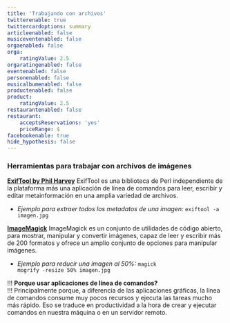 ```yaml
---
title: 'Trabajando con archivos'
twitterenable: true
twittercardoptions: summary
articleenabled: false
musiceventenabled: false
orgaenabled: false
orga:
    ratingValue: 2.5
orgaratingenabled: false
eventenabled: false
personenabled: false
musicalbumenabled: false
productenabled: false
product:
    ratingValue: 2.5
restaurantenabled: false
restaurant:
    acceptsReservations: 'yes'
    priceRange: $
facebookenable: true
hide_hypothesis: false
---
```


### Herramientas para trabajar con archivos de imágenes

**[ExifTool by Phil Harvey](https://exiftool.org/)**
ExifTool es una biblioteca de Perl independiente de la plataforma más una aplicación de línea de comandos para leer, escribir y editar metainformación en una amplia variedad de archivos.

* _Ejemplo para extraer todos los metadatos de una imagen:_ <code>exiftool -a imagen.jpg</code>

**[ImageMagick](https://imagemagick.org/)**
ImageMagick es un conjunto de utilidades de código abierto, para mostrar, manipular y convertir imágenes, capaz de leer y escribir más de 200 formatos y ofrece un amplio conjunto de opciones para manipular imágenes.

* _Ejemplo para reducir una imagen al 50%:_ <code>magick mogrify -resize 50% imagen.jpg</code>

!!! **Porque usar aplicaciones de línea de comandos?**<br>
!!! Principalmente porque, a diferencia de las aplicaciones gráficas, la línea de comandos consume muy pocos recursos y ejecuta las tareas mucho más rápido. Eso se traduce en productividad a la hora de crear y ejecutar comandos en nuestra máquina o en un servidor remoto.

